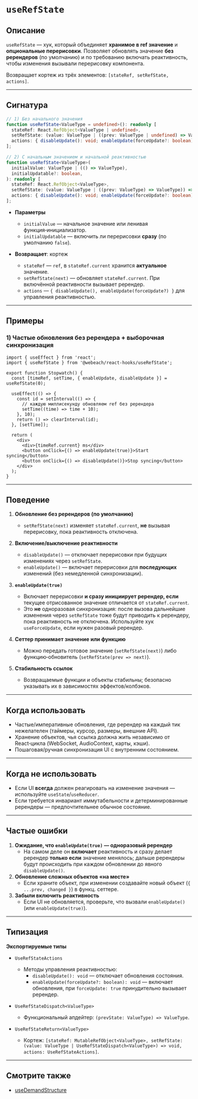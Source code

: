 # `useRefState`

## Описание

`useRefState` — хук, который объединяет **хранимое в ref значение** и **опциональные перерисовки**. Позволяет обновлять значение **без ререндеров** (по умолчанию) и по требованию включать реактивность, чтобы изменения вызывали перерисовку компонента.

Возвращает кортеж из трёх элементов: `[stateRef, setRefState, actions]`.

---

## Сигнатура

```ts
// 1) Без начального значения
function useRefState<ValueType = undefined>(): readonly [
  stateRef: React.RefObject<ValueType | undefined>,
  setRefState: (value: ValueType | ((prev: ValueType | undefined) => ValueType | undefined) | undefined) => void,
  actions: { disableUpdate(): void; enableUpdate(forceUpdate?: boolean): void },
];

// 2) С начальным значением и начальной реактивностью
function useRefState<ValueType>(
  initialValue: ValueType | (() => ValueType),
  initialUpdatable?: boolean,
): readonly [
  stateRef: React.RefObject<ValueType>,
  setRefState: (value: ValueType | ((prev: ValueType) => ValueType)) => void,
  actions: { disableUpdate(): void; enableUpdate(forceUpdate?: boolean): void },
];
```

- **Параметры**
   - `initialValue` — начальное значение или ленивая функция‑инициализатор.
   - `initialUpdatable` — включить ли перерисовки **сразу** (по умолчанию `false`).

- **Возвращает**: кортеж
   - `stateRef` — `ref`, в `stateRef.current` хранится **актуальное** значение.
   - `setRefState(next)` — обновляет `stateRef.current`. При включённой реактивности вызывает ререндер.
   - `actions` — `{ disableUpdate(), enableUpdate(forceUpdate?) }` для управления реактивностью.

---

## Примеры

### 1) Частые обновления без ререндера + выборочная синхронизация

```tsx
import { useEffect } from 'react';
import { useRefState } from '@webeach/react-hooks/useRefState';

export function Stopwatch() {
  const [timeRef, setTime, { enableUpdate, disableUpdate }] = useRefState(0);

  useEffect(() => {
    const id = setInterval(() => {
      // каждую миллисекунду обновляем ref без ререндера
      setTime((time) => time + 10);
    }, 10);
    return () => clearInterval(id);
  }, [setTime]);

  return (
    <div>
      <div>{timeRef.current} ms</div>
      <button onClick={() => enableUpdate(true)}>Start syncing</button>
      <button onClick={() => disableUpdate()}>Stop syncing</button>
    </div>
  );
}
```

---

## Поведение

1. **Обновление без ререндеров (по умолчанию)**
   - `setRefState(next)` изменяет `stateRef.current`, **не** вызывая перерисовку, пока реактивность отключена.

2. **Включение/выключение реактивности**
   - `disableUpdate()` — отключает перерисовки при будущих изменениях через `setRefState`.
   - `enableUpdate()` — включает перерисовки для **последующих** изменений (без немедленной синхронизации).

3. **`enableUpdate(true)`**
   - Включает перерисовки **и сразу инициирует ререндер, если** текущее отрисованное значение отличается от `stateRef.current`.
   - Это **не** одноразовая синхронизация: после вызова дальнейшие изменения через `setRefState` тоже будут приводить к ререндеру, пока реактивность не отключена. Используйте хук `useForceUpdate`, если нужен разовый ререндер.

4. **Сеттер принимает значение или функцию**
   - Можно передать готовое значение (`setRefState(next)`) либо функцию‑обновитель (`setRefState(prev => next)`).

5. **Стабильность ссылок**
   - Возвращаемые функции и объекты стабильны; безопасно указывать их в зависимостях эффектов/колбэков.

---

## Когда использовать

- Частые/императивные обновления, где ререндер на каждый тик нежелателен (таймеры, курсор, размеры, внешние API).
- Хранение объектов, чья ссылка должна жить независимо от React‑цикла (WebSocket, AudioContext, карты, кэши).
- Пошаговая/ручная синхронизация UI с внутренним состоянием.

---

## Когда **не** использовать

- Если UI **всегда** должен реагировать на изменение значения — используйте `useState`/`useReducer`.
- Если требуется инвариант иммутабельности и детерминированные ререндеры — предпочтительнее обычное состояние.

---

## Частые ошибки

1. **Ожидание, что `enableUpdate(true)` — одноразовый ререндер**
   - На самом деле он **включает** реактивность и сразу делает ререндер **только если** значение менялось; дальше ререндеры будут происходить при каждом обновлении до явного `disableUpdate()`.
2. **Обновление сложных объектов «на месте»**
   - Если храните объект, при изменении создавайте новый объект (`{ ...prev, changed }`) в функц. сеттере.
3. **Забыли включить реактивность**
   - Если UI не обновляется, проверьте, что вызвали `enableUpdate()` (или `enableUpdate(true)`).

---

## Типизация

**Экспортируемые типы**

- `UseRefStateActions`
   - Методы управления реактивностью:
      - `disableUpdate(): void` — отключает обновления состояния.
      - `enableUpdate(forceUpdate?: boolean): void` — включает обновления, при `forceUpdate: true` принудительно вызывает ререндер.

- `UseRefStateDispatch<ValueType>`
   - Функциональный апдейтер: `(prevState: ValueType) => ValueType`.

- `UseRefStateReturn<ValueType>`
   - Кортеж: `[stateRef: MutableRefObject<ValueType>, setRefState: (value: ValueType | UseRefStateDispatch<ValueType>) => void, actions: UseRefStateActions]`.

---

## Смотрите также

- [useDemandStructure](useDemandStructure.md)

